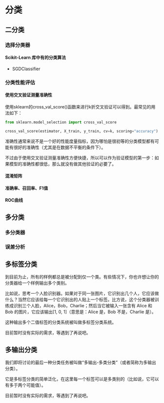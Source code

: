 # 分类

## 二分类

### 选择分类器

#### Scikit-Learn 库中有的分类算法

* SGDClassifier

### 分类性能评估

#### 使用交叉验证测量准确性

使用sklearn的cross_val_score()函数来进行k折交叉验证可以得到。最常见的用法如下：

```python
from sklearn.model_selection import cross_val_score

cross_val_score(estimator, X_train, y_train, cv=k, scoring="accuracy")
```

准确性通常来说不是一个好的性能度量指标，因为哪怕是很初等的分类模型都有可能有很好的准确性（尤其是在数据不平衡的条件下）。

不过由于使用交叉验证测量准确性方便快捷，所以可以作为验证模型的第一步：如果模型的准确性都很低，那么就没有做其他验证的必要了。

#### 混淆矩阵

#### 准确率、召回率、F1值

#### ROC曲线

## 多分类

### 多分类器

### 误差分析

## 多标签分类

到目前为止，所有的样例都总是被分配到仅一个类。有些情况下，你也许想让你的分类器给一个样例输出多个类别。

比如说，思考一个人脸识别器。如果对于同一张图片，它识别出几个人，它应该做什么？当然它应该给每一个它识别出的人贴上一个标签。比方说，这个分类器被训练成识别三个人脸，Alice，Bob，Charlie；然后当它被输入一张含有 Alice 和 Bob 的图片，它应该输出[1, 0, 1]（意思是：Alice 是，Bob 不是，Charlie 是）。

这种输出多个二值标签的分类系统被叫做多标签分类系统。

目前暂时没有实际的需求，等遇到了再说吧。

## 多输出分类

我们即将讨论的最后一种分类任务被叫做“多输出-多类分类”（或者简称为多输出分类）。

它是多标签分类的简单泛化，在这里每一个标签可以是多类别的（比如说，它可以有多于两个可能值）。

目前暂时没有实际的需求，等遇到了再说吧。
